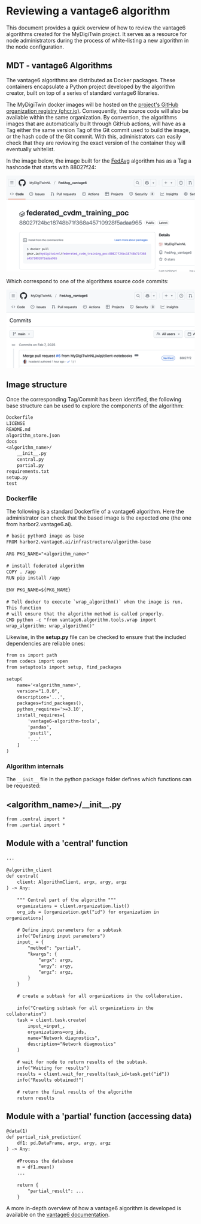 
# Reviewing a vantage6 algorithm

This document provides a quick overview of how to review the vantage6 algorithms created for the MyDigiTwin project. It serves as a resource for node administrators during the process of white-listing a new algorithm in the node configuration.

## MDT - vantage6 Algorithms

The vantage6 algorithms are distributed as Docker packages. These containers encapsulate a Python project developed by the algorithm creator, built on top of a series of standard vantage6 libraries.

The MyDigiTwin docker images will be hosted on the [project's GitHub organization registry (ghcr.io)](https://github.com/orgs/MyDigiTwinNL/packages). Consequently, the source code will also be available within the same organization. By convention, the algorithms images that are automatically built through GitHub actions, will have as a Tag either the same version Tag of the Git commit used to build the image, or the hash code of the Git commit. With this, administrators can easily check that they are reviewing the exact version of the container they will eventually whitelist.

In the image below, the image built for the [FedAvg](https://github.com/MyDigiTwinNL/FedAvg_vantage6) algorithm has as a Tag a hashcode that starts with 88027f24:

![alt text](image-1.png)

Which correspond to one of the algorithms source code commits:

![alt text](image.png)

## Image structure

Once the corresponding Tag/Commit has been identified, the following base structure can be used to explore the components of the algorithm:

```
Dockerfile
LICENSE
README.md
algorithm_store.json
docs
<algorithm_name>/
    __init__.py    
    central.py
    partial.py
requirements.txt
setup.py
test
```

### Dockerfile 

The following is a standard Dockerfile of a vantage6 algorithm. Here the administrator can check that the based image is the expected one (the one from harbor2.vantage6.ai).

```
# basic python3 image as base
FROM harbor2.vantage6.ai/infrastructure/algorithm-base

ARG PKG_NAME="<algorithm_name>"

# install federated algorithm
COPY . /app
RUN pip install /app

ENV PKG_NAME=${PKG_NAME}

# Tell docker to execute `wrap_algorithm()` when the image is run. This function
# will ensure that the algorithm method is called properly.
CMD python -c "from vantage6.algorithm.tools.wrap import wrap_algorithm; wrap_algorithm()"

```

Likewise, in the **setup.py** file can be checked to ensure that the included dependencies are reliable ones:


```
from os import path
from codecs import open
from setuptools import setup, find_packages

setup(
    name='<algorithm_name>',
    version="1.0.0",
    description='...',
    packages=find_packages(),
    python_requires='>=3.10',
    install_requires=[
        'vantage6-algorithm-tools',
        'pandas',
        'psutil',
        '...'
    ]
)
```

### Algorithm internals

The `__init__` file In the python package folder defines which functions can be requested:

## <algorithm_name>/\_\_init\_\_.py
```
from .central import *
from .partial import *
```

## Module with a 'central' function
```
...

@algorithm_client
def central(
    client: AlgorithmClient, argx, argy, argz
) -> Any:

    """ Central part of the algorithm """
    organizations = client.organization.list()
    org_ids = [organization.get("id") for organization in organizations]

    # Define input parameters for a subtask
    info("Defining input parameters")
    input_ = {
        "method": "partial",
        "kwargs": {
            "argx": argx,
            "argy": argy,
            "argz": argz,
        }
    }

    # create a subtask for all organizations in the collaboration.

    info("Creating subtask for all organizations in the collaboration")
    task = client.task.create(
        input_=input_,
        organizations=org_ids,
        name="Network diagnostics",
        description="Network diagnostics"
    )

    # wait for node to return results of the subtask.
    info("Waiting for results")
    results = client.wait_for_results(task_id=task.get("id"))
    info("Results obtained!")

    # return the final results of the algorithm
    return results
```

## Module with a 'partial' function (accessing data)

```
@data(1)
def partial_risk_prediction(
    df1: pd.DataFrame, argx, argy, argz
) -> Any:

    #Process the database
    m = df1.mean()
    ...

    return {
        "partial_result": ...
    }
```



A more in-depth overview of how a vantage6 algorithm is developed is available on the [vantage6 documentation](https://docs.vantage6.ai/en/main/algorithms/index.html).

